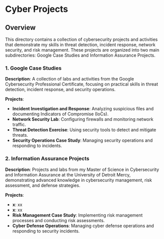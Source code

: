 # Cyber Projects

## Overview
This directory contains a collection of cybersecurity projects and activities that demonstrate my skills in threat detection, incident response, network security, and risk management. These projects are organized into two main subdirectories: Google Case Studies and Information Assurance Projects.

### 1. Google Case Studies
**Description**: A collection of labs and activities from the Google Cybersecurity Professional Certificate, focusing on practical skills in threat detection, incident response, and security operations.

**Projects**:
- **Incident Investigation and Response**: Analyzing suspicious files and documenting Indicators of Compromise (IoCs).
- **Network Security Lab**: Configuring firewalls and monitoring network traffic.
- **Threat Detection Exercise**: Using security tools to detect and mitigate threats.
- **Security Operations Case Study**: Managing security operations and responding to incidents.

### 2. Information Assurance Projects
**Description**: Projects and labs from my Master of Science in Cybersecurity and Information Assurance at the University of Detroit Mercy, demonstrating advanced knowledge in cybersecurity management, risk assessment, and defense strategies.

**Projects**:
- **x**: xx
- **x**: xx
- **Risk Management Case Study**: Implementing risk management processes and conducting risk assessments.
- **Cyber Defense Operations**: Managing cyber defense operations and responding to security incidents.
